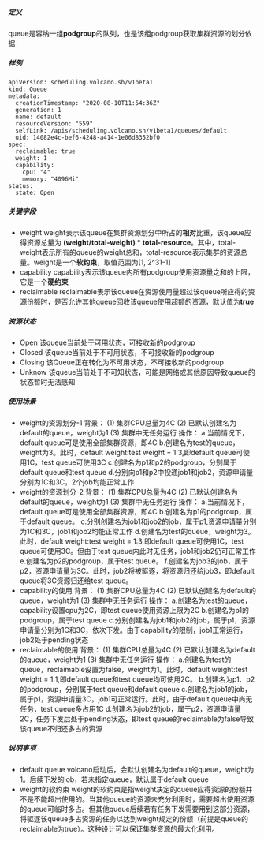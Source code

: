 ##### 定义
queue是容纳一组**podgroup**的队列，也是该组podgroup获取集群资源的划分依据
##### 样例
```
apiVersion: scheduling.volcano.sh/v1beta1
kind: Queue
metadata:
  creationTimestamp: "2020-08-10T11:54:36Z"
  generation: 1
  name: default
  resourceVersion: "559"
  selfLink: /apis/scheduling.volcano.sh/v1beta1/queues/default
  uid: 14082e4c-bef6-4248-a414-1e06d8352bf0
spec:
  reclaimable: true
  weight: 1
  capability:
    cpu: "4"
    memory: "4096Mi"
status:
  state: Open
```
##### 关键字段
* weight
weight表示该queue在集群资源划分中所占的**相对**比重，该queue应得资源总量为 **(weight/total-weight) * total-resource**。其中，total-weight表示所有的queue的weight总和，total-resource表示集群的资源总量。weight是一个**软约束**，取值范围为[1, 2^31-1]
* capability
capability表示该queue内所有podgroup使用资源量之和的上限，它是一个**硬约束**
* reclaimable
reclaimable表示该queue在资源使用量超过该queue所应得的资源份额时，是否允许其他queue回收该queue使用超额的资源，默认值为**true**
##### 资源状态
* Open
该queue当前处于可用状态，可接收新的podgroup
* Closed
该queue当前处于不可用状态，不可接收新的podgroup
* Closing
该Queue正在转化为不可用状态，不可接收新的podgroup
* Unknow
该queue当前处于不可知状态，可能是网络或其他原因导致queue的状态暂时无法感知
##### 使用场景
* weight的资源划分-1
背景：
(1) 集群CPU总量为4C
(2) 已默认创建名为default的queue，weight为1
(3) 集群中无任务运行
操作：
a.当前情况下，default queue可是使用全部集群资源，即4C
b.创建名为test的queue，weight为3。此时，default weight:test weight = 1:3,即default queue可使用1C，test queue可使用3C
c.创建名为p1和p2的podgroup，分别属于default queue和test queue
d.分别向p1和p2中投递job1和job2，资源申请量分别为1C和3C，2个job均能正常工作
* weight的资源划分-2
背景：
(1) 集群CPU总量为4C
(2) 已默认创建名为default的queue，weight为1
(3) 集群中无任务运行
操作：
a.当前情况下，default queue可是使用全部集群资源，即4C
b.创建名为p1的podgroup，属于default queue。
c.分别创建名为job1和job2的job，属于p1,资源申请量分别为1C和3C，job1和job2均能正常工作
d.创建名为test的queue，weight为3。此时，default weight:test weight = 1:3,即default queue可使用1C，test queue可使用3C。但由于test queue内此时无任务，job1和job2仍可正常工作
e.创建名为p2的podgroup，属于test queue。
f.创建名为job3的job，属于p2，资源申请量为3C。此时，job2将被驱逐，将资源归还给job3，即default queue将3C资源归还给test queue。
* capability的使用
背景：
(1) 集群CPU总量为4C
(2) 已默认创建名为default的queue，weight为1
(3) 集群中无任务运行
操作：
a.创建名为test的queue，capability设置cpu为2C，即test queue使用资源上限为2C
b.创建名为p1的podgroup，属于test queue
c.分别创建名为job1和job2的job，属于p1，资源申请量分别为1C和3C，依次下发。由于capability的限制，job1正常运行，job2处于pending状态
* reclaimable的使用
背景：
(1) 集群CPU总量为4C
(2) 已默认创建名为default的queue，weight为1
(3) 集群中无任务运行
操作：
a.创建名为test的queue，reclaimable设置为false，weight为1。此时，default weight:test weight = 1:1,即default queue和test queue均可使用2C。
b.创建名为p1、p2的podgroup，分别属于test queue和default queue
c.创建名为job1的job，属于p1，资源申请量3C，job1可正常运行。此时，由于default queue中尚无任务，test queue多占用1C
d.创建名为job2的job，属于p2，资源申请量2C，任务下发后处于pending状态，即test queue的reclaimable为false导致该queue不归还多占的资源
##### 说明事项
* default queue
volcano启动后，会默认创建名为default的queue，weight为1。后续下发的job，若未指定queue，默认属于default queue
* weight的软约束
weight的软约束是指weight决定的queue应得资源的份额并不是不能超出使用的。当其他queue的资源未充分利用时，需要超出使用资源的queue可临时多占。但其他queue后续若有任务下发需要用到这部分资源，将驱逐该queue多占资源的任务以达到weight规定的份额（前提是queue的reclaimable为true）。这种设计可以保证集群资源的最大化利用。
